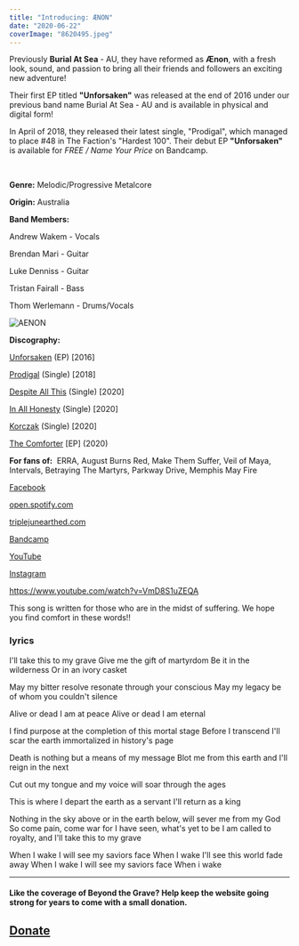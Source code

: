 ```yaml
---
title: "Introducing: ÆNON"
date: "2020-06-22"
coverImage: "8620495.jpeg"
---
```


Previously **Burial At Sea** - AU, they have reformed as **Ænon**, with a fresh look, sound, and passion to bring all their friends and followers an exciting new adventure!

Their first EP titled **"Unforsaken"** was released at the end of 2016 under our previous band name Burial At Sea - AU and is available in physical and digital form!

In April of 2018, they released their latest single, "Prodigal", which managed to place #48 in The Faction's "Hardest 100". Their debut EP **"Unforsaken"** is available for _FREE / Name Your Price_ on Bandcamp.

 

**Genre:** Melodic/Progressive Metalcore

**Origin:** Australia

**Band Members:**

Andrew Wakem - Vocals

Brendan Mari - Guitar

Luke Denniss - Guitar

Tristan Fairall - Bass

Thom Werlemann - Drums/Vocals

![AENON](https://beyondthegrave777.files.wordpress.com/2020/06/0019169088_10.jpg?w=300)

**Discography:**

[Unforsaken](https://aenon.bandcamp.com/album/unforsaken) (EP) \[2016\]

[Prodigal](https://aenon.bandcamp.com/track/prodigal) (Single) \[2018\]

[Despite All This](https://www.triplejunearthed.com/embed/9115041) (Single) \[2020\]

[In All Honesty](https://www.triplejunearthed.com/embed/9274996) (Single) \[2020\]

[Korczak](https://www.triplejunearthed.com/embed/9448551) (Single) \[2020\]

[The Comforter](https://aenon.bandcamp.com/album/the-comforter) \[EP\] (2020)

**For fans of:**  ERRA, August Burns Red, Make Them Suffer, Veil of Maya, Intervals, Betraying The Martyrs, Parkway Drive, Memphis May Fire

[Facebook](https://www.facebook.com/%C3%86non-152741602158255/)

[open.spotify.com](https://open.spotify.com/artist/1xljsDpuKCC0Ks7DW4lwJ8?si=0fj58sE9RP2Gqx0qZuAf8Q)

[triplejunearthed.com](https://www.triplejunearthed.com/artist/%C3%A6non)

[Bandcamp](https://aenon.bandcamp.com/)

[YouTube](https://www.youtube.com/channel/UCmjFlNac8hpgdnQr1Iw4z2Q)

[Instagram](https://www.instagram.com/aenonband/?hl=en)

https://www.youtube.com/watch?v=VmD8S1uZEQA

This song is written for those who are in the midst of suffering. We hope you find comfort in these words!!

### lyrics

I'll take this to my grave Give me the gift of martyrdom Be it in the wilderness Or in an ivory casket

May my bitter resolve resonate through your conscious May my legacy be of whom you couldn't silence

Alive or dead I am at peace Alive or dead I am eternal

I find purpose at the completion of this mortal stage Before I transcend I'll scar the earth immortalized in history's page

Death is nothing but a means of my message Blot me from this earth and I'll reign in the next

Cut out my tongue and my voice will soar through the ages

This is where I depart the earth as a servant I'll return as a king

Nothing in the sky above or in the earth below, will sever me from my God So come pain, come war for I have seen, what's yet to be I am called to royalty, and I'll take this to my grave

When I wake I will see my saviors face When I wake I'll see this world fade away When I wake I will see my saviors face When i wake

* * *

#### Like the coverage of Beyond the Grave? Help keep the website going strong for years to come with a small donation.

## [Donate](https://paypal.me/beyondthegrave777?locale.x=en_US)
